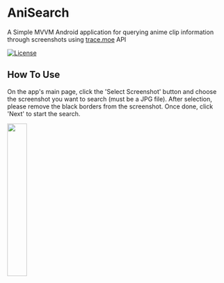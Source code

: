 # AniSearch

A Simple MVVM Android application for querying anime clip information through screenshots using [trace.moe](<trace.moe>) API<br />





[![License](https://img.shields.io/badge/License-Apache%202.0-blue.svg)](https://opensource.org/licenses/Apache-2.0)


## How To Use
On the app's main page, click the 'Select Screenshot' button and choose the screenshot you want to search (must be a JPG file). After selection, please remove the black borders from the screenshot. Once done, click 'Next' to start the search.<br />


<p align="left">
<a href="https://play.google.com/store/apps/details?id=com.kiwitomatostudio.anisearch">
  <img src="https://cdn.rawgit.com/steverichey/google-play-badge-svg/master/img/zh-tw_get.svg" width="30%">
</a>
</p>
